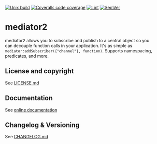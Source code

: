 [![Unix build](https://img.shields.io/github/actions/workflow/status/Tieske/mediator2/unix_build.yml?branch=main&label=Unix%20build&logo=linux)](https://github.com/Tieske/mediator2/actions/workflows/unix_build.yml)
[![Coveralls code coverage](https://img.shields.io/coveralls/github/Tieske/mediator2?logo=coveralls)](https://coveralls.io/github/Tieske/mediator2)
[![Lint](https://github.com/Tieske/mediator2/workflows/Lint/badge.svg)](https://github.com/Tieske/mediator2/actions/workflows/lint.yml)
[![SemVer](https://img.shields.io/github/v/tag/Tieske/mediator2?color=brightgreen&label=SemVer&logo=semver&sort=semver)](CHANGELOG.md)

# mediator2

mediator2 allows you to subscribe and publish to a central object so
you can decouple function calls in your application. It's as simple as
`mediator:addSubscriber({"channel"}, function)`. Supports namespacing, predicates,
and more.

## License and copyright

See [LICENSE.md](LICENSE.md)

## Documentation

See [online documentation](https://Tieske.github.io/mediator2/)

## Changelog & Versioning

See [CHANGELOG.md](CHANGELOG.md)
